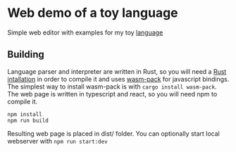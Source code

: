 # Web demo of a toy language

Simple web editor with examples for my toy [language](https://github.com/vojta7/pra-lang)

## Building

Language parser and interpreter are written in Rust, so you will need a [Rust intallation](https://www.rust-lang.org/) in order to compile it and uses [wasm-pack](https://github.com/rustwasm/wasm-pack) for javascript bindings. The simplest way to install wasm-pack is with ``cargo install wasm-pack``. The web page is written in typescript and react, so you will need npm to compile it.

```
npm install
npm run build
```

Resulting web page is placed in dist/ folder. You can optionally start local webserver with ``npm run start:dev``

